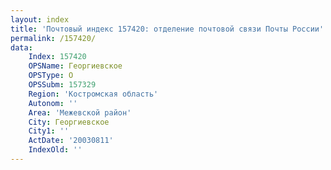 ```yaml
---
layout: index
title: 'Почтовый индекс 157420: отделение почтовой связи Почты России'
permalink: /157420/
data:
    Index: 157420
    OPSName: Георгиевское
    OPSType: О
    OPSSubm: 157329
    Region: 'Костромская область'
    Autonom: ''
    Area: 'Межевской район'
    City: Георгиевское
    City1: ''
    ActDate: '20030811'
    IndexOld: ''
---
```

